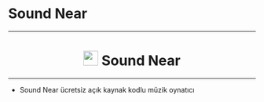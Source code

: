 # Sound Near
<hr>

<h1 align='center' color='red'><img src='https://raw.githubusercontent.com/Muhammedska/Sound_Near/main/Logo.png' width='30px'> Sound Near</h1>
<hr>
<ul>
  <li>Sound Near ücretsiz açık kaynak kodlu müzik oynatıcı</li>
</ul>
